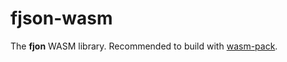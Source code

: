 # fjson-wasm

The **fjon** WASM library. Recommended to build with [wasm-pack](https://github.com/drager/wasm-pack).
